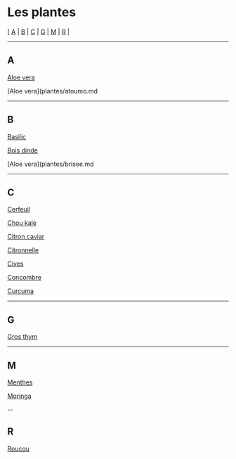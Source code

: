# Les plantes

[ [A](#A) | [B](#B) | [C](#C) | [G](#G) | [M](#M) | [R](#R) |

---

## A

[Aloe vera](plantes/aloe-vera.md)
	
[Aloe vera](plantes/atoumo.md

---

## B
 
[Basilic](plantes/basilic.md)

[Bois dinde](plantes/bois-dinde.md)

[Aloe vera](plantes/brisee.md

---

## C
	
[Cerfeuil](plantes/cerfeuil.md)
	
[Chou kale](plantes/chou-kale.md)
	
[Citron caviar](plantes/citron-caviar.md)
	
[Citronnelle](plantes/citronnelle.md)
	
[Cives](plantes/cives.md)

[Concombre](plantes/concombre.md)
	
[Curcuma](plantes/curcuma.md)

---

## G

[Gros thym](plantes/gros-thym.md)

---

## M
	
[Menthes](plantes/menthes.md)
	
[Moringa](plantes/moringa.md)
	
--

## R

[Roucou](plantes/roucou.md)
